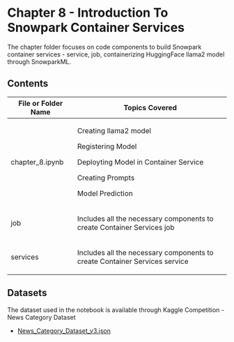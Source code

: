 # Chapter 8 - Introduction To Snowpark Container Services

The chapter folder focuses on code components to build Snowpark container services - service, job, containerizing HuggingFace llama2 model through SnowparkML.

## Contents

| File or Folder Name         |  Topics Covered                   |
| ----------------------------|  -------------------------------- |
| chapter_8.ipynb    |<p>Creating llama2 model </p><p> Registering Model </p><p> Deployting Model in Container Service </p> <p> Creating Prompts </p> <p> Model Prediction </p>|
| job           |  <p> Includes all the necessary components to create Container Services job   </p> |
| services           |  <p> Includes all the necessary components to create Container Services service   </p> |


## Datasets

The dataset used in the notebook is available through Kaggle Competition -  News Category Dataset

* [News_Category_Dataset_v3.json](../datasets/News_Category_Dataset_v3.json)